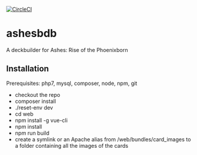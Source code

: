 [![CircleCI](https://circleci.com/gh/Alsciende/ashesdb.svg?style=svg)](https://circleci.com/gh/Alsciende/ashesdb)

ashesbdb
===========
A deckbuilder for Ashes: Rise of the Phoenixborn

## Installation

Prerequisites: php7, mysql, composer, node, npm, git

- checkout the repo
- composer install
- ./reset-env dev
- cd web
- npm install -g vue-cli
- npm install
- npm run build
- create a symlink or an Apache alias from /web/bundles/card_images to a folder containing all the images of the cards

